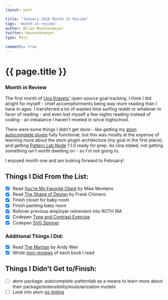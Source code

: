 ```yaml
---
layout: post

title: "January 2016 Month In Review"
tags: 'month-in-review'
author: Brian Muenzenmeyer
twitter: bmuenzenmeyer
type: Post

comments: true
---
```


{{ page.title }}
================

### Month in Review
The first month of [Una Kravets'](https://twitter.com/una) open-source goal tracking. I think I did alright for myself - chief accomplishments being way more reading than I have in ages. I transferred a lot of wasted time surfing reddit or whatever in favor of reading - and even lost myself a few nights reading instead of coding - an imbalance I haven't reveled in since highschool.

There were some things I didn't get done - like getting my [atom autocomplete plugin](https://github.com/bmuenzenmeyer/autocomplete-patternlab) fully functional, but this was mostly at the expense of learning more about the atom plugin architecture (my goal in the first place), and getting [Pattern Lab Node](https://github.com/pattern-lab/patternlab-node) 1.1.0 ready for prep. As Una stated, not getting something isn't worth dwelling on - so I'm not going to.

I enjoyed month one and am looking forward to February!

## Things I Did From the List:
- [x] Read [You're My Favorite Client](http://abookapart.com/products/youre-my-favorite-client) by Mike Monteiro
- [x] Read [The Shape of Design](https://buyolympia.com/q/Item=frank-chimero-the-shape-of-design-paperback) by Frank Chimero
- [x] Finish closet for baby room
- [x] Finish painting baby room
- [x] Rollover previous employer retirement into ROTH IRA
- [x] Codepen [Type and Contrast Exercise](http://codepen.io/bmuenzenmeyer/pen/qbpPaR)
- [x] Codepen [SVG Spinner](http://codepen.io/bmuenzenmeyer/pen/EVwXym/)

### Additional Things I Did:
- [x] Read [The Martian](http://www.amazon.com/Martian-Andy-Weir/dp/0553418025) by Andy Weir
- [x] Wrote [mini-reviews](https://github.com/bmuenzenmeyer/personal-goals/blob/master/content-list/books.md) of each book I read

## Things I Didn't Get to/Finish:
- [ ] atom package: autocomplete-patternlab as a means to learn more about their package/extensibility/modularization models
- [ ] Look into atom [es-linting](https://atom.io/packages/linter-eslint)
